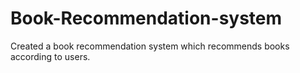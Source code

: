 # Book-Recommendation-system
Created a book recommendation system which recommends books according to users.
